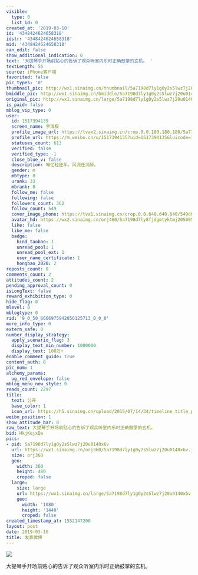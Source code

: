 ```yaml
---
visible:
  type: 0
  list_id: 0
created_at: '2019-03-10'
id: '4348424624658318'
idstr: '4348424624658318'
mid: '4348424624658318'
can_edit: false
show_additional_indication: 0
text: '大提琴手开场前贴心的告诉了观众听室内乐时正确鼓掌的玄机。 '
textLength: 56
source: iPhone客户端
favorited: false
pic_types: '0'
thumbnail_pic: http://wx1.sinaimg.cn/thumbnail/5a7198d7ly1g0y2s5lwz7j20u0140x6v.jpg
bmiddle_pic: http://wx1.sinaimg.cn/bmiddle/5a7198d7ly1g0y2s5lwz7j20u0140x6v.jpg
original_pic: http://wx1.sinaimg.cn/large/5a7198d7ly1g0y2s5lwz7j20u0140x6v.jpg
is_paid: false
mblog_vip_type: 0
user:
  id: 1517394135
  screen_name: 李消极
  profile_image_url: https://tvax2.sinaimg.cn/crop.0.0.180.180.180/5a7198d7ly8fjdgmtyktmj20500500so.jpg?KID=imgbed,tva&Expires=1606399257&ssig=256z4pYqw4
  profile_url: https://m.weibo.cn/u/1517394135?uid=1517394135&luicode=10000011&lfid=2304131517394135_-_WEIBO_SECOND_PROFILE_WEIBO
  statuses_count: 613
  verified: false
  verified_type: -1
  close_blue_v: false
  description: 唯忆轻狂年，风流任沉醉。
  gender: m
  mbtype: 0
  urank: 33
  mbrank: 0
  follow_me: false
  following: false
  followers_count: 362
  follow_count: 549
  cover_image_phone: https://tva1.sinaimg.cn/crop.0.0.640.640.640/549d0121tw1egm1kjly3jj20hs0hsq4f.jpg
  avatar_hd: https://wx2.sinaimg.cn/orj480/5a7198d7ly8fjdgmtyktmj20500500so.jpg
  like: false
  like_me: false
  badge:
    bind_taobao: 1
    unread_pool: 1
    unread_pool_ext: 1
    user_name_certificate: 1
    hongbao_2020: 2
reposts_count: 0
comments_count: 2
attitudes_count: 2
pending_approval_count: 0
isLongText: false
reward_exhibition_type: 0
hide_flag: 0
mlevel: 0
mblogtype: 0
rid: '9_0_50_6666975942856125713_0_0_0'
more_info_type: 0
extern_safe: 0
number_display_strategy:
  apply_scenario_flag: 3
  display_text_min_number: 1000000
  display_text: 100万+
enable_comment_guide: true
content_auth: 0
pic_num: 1
alchemy_params:
  ug_red_envelope: false
mblog_menu_new_style: 0
reads_count: 2297
title:
  text: 公开
  base_color: 1
  icon_url: https://h5.sinaimg.cn/upload/2015/07/14/34/timeline_title_public_default.png
weibo_position: 1
show_attitude_bar: 0
raw_text: 大提琴手开场前贴心的告诉了观众听室内乐时正确鼓掌的玄机。 ​​​
bid: HkjKejxQa
pics:
- pid: 5a7198d7ly1g0y2s5lwz7j20u0140x6v
  url: https://wx1.sinaimg.cn/orj360/5a7198d7ly1g0y2s5lwz7j20u0140x6v.jpg
  size: orj360
  geo:
    width: 360
    height: 480
    croped: false
  large:
    size: large
    url: https://wx1.sinaimg.cn/large/5a7198d7ly1g0y2s5lwz7j20u0140x6v.jpg
    geo:
      width: '1080'
      height: '1440'
      croped: false
created_timestamp_at: 1552147200
layout: post
date: 2019-03-10
title: 发表微博
---
```


![](https://image.baidu.com/search/down?url=http://wx1.sinaimg.cn/large/5a7198d7ly1g0y2s5lwz7j20u0140x6v.jpg)

大提琴手开场前贴心的告诉了观众听室内乐时正确鼓掌的玄机。 

